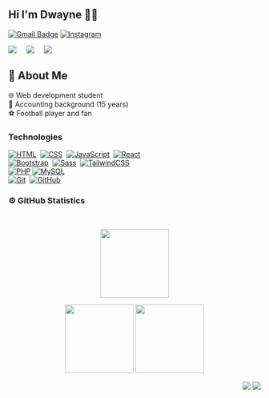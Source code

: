 ## Hi I'm Dwayne 🙋‍♂️
[![Gmail Badge](https://img.shields.io/badge/-GMAIL-c14438?style=flat&logo=Gmail&logoColor=white&link=mailto:dwayneaquan@gmail.com)](mailto:dwayneaquan@gmail.com)
[![Instagram](https://img.shields.io/badge/Instagram-%23E4405F.svg?logo=Instagram&logoColor=white)](https://instagram.com/dwayneaquan/)
<p align="center">
  
  <a href="https://www.instagram.com/dwayneaquan/"><img src="https://img.shields.io/badge/instagram-%23dc2743.svg?&style=for-the-badge&logo=instagram&logoColor=white" /></a>&nbsp;&nbsp;&nbsp;&nbsp;
  <a href="https://www.linkedin.com/in/dwayneaquan/"><img src="https://img.shields.io/badge/linkedin-%230077B5.svg?&style=for-the-badge&logo=linkedin&logoColor=white" /></a>&nbsp;&nbsp;&nbsp;&nbsp;
  <a href="https://twitter.com/dwayneaquan"><img src="https://img.shields.io/badge/twitter-%231DA1F2.svg?&style=for-the-badge&logo=twitter&logoColor=white" /></a>&nbsp;&nbsp;&nbsp;&nbsp;
</p>

## 📌 About Me 
🌐 Web development student \
🧾 Accounting background (15 years) \
⚽ Football player and fan

### Technologies
[![HTML](https://img.shields.io/badge/HTML-%23E34F26.svg?logo=html5&logoColor=white)](#)&nbsp;
[![CSS](https://img.shields.io/badge/CSS-1572B6?logo=css3&logoColor=fff)](#)&nbsp; 
[![JavaScript](https://img.shields.io/badge/JavaScript-F7DF1E?logo=javascript&logoColor=000)](#)&nbsp;
[![React](https://img.shields.io/badge/React-%2320232a.svg?logo=react&logoColor=%2361DAFB)](#)&nbsp;\
[![Bootstrap](https://img.shields.io/badge/Bootstrap-7952B3?logo=bootstrap&logoColor=fff)](#)&nbsp;
[![Sass](https://img.shields.io/badge/Sass-C69?logo=sass&logoColor=fff)](#)&nbsp;
[![TailwindCSS](https://img.shields.io/badge/Tailwind%20CSS-%2338B2AC.svg?logo=tailwind-css&logoColor=white)](#)\
[![PHP](https://img.shields.io/badge/php-%23777BB4.svg?&logo=php&logoColor=white)](#)
[![MySQL](https://img.shields.io/badge/MySQL-4479A1?logo=mysql&logoColor=fff)](#)\
[![Git](https://img.shields.io/badge/Git-F05032?logo=git&logoColor=fff)](#)&nbsp;
[![GitHub](https://img.shields.io/badge/GitHub-%23121011.svg?logo=github&logoColor=white)](#)&nbsp;


### ⚙️ GitHub Statistics
<br/>
<p align="center">
    <img height="137px" src="https://github-readme-streak-stats.herokuapp.com/?user=daquantt&hide_border=true&theme=nightowl" />
</p>
<p align="center">
    <img height="137px" src="https://github-readme-stats.vercel.app/api?username=daquantt&hide_title=true&hide_border=true&show_icons=true&include_all_commits=true&count_private=true&line_height=21&theme=nightowl" /> <img height="137px" src="https://github-readme-stats.vercel.app/api/top-langs/?username=daquantt&hide=html&hide_title=true&hide_border=true&layout=compact&langs_count=8&theme=nightowl" />
</p>

<p align="right">
<img src="https://komarev.com/ghpvc/?username=daquantt&style=plastic&label=Views"><img>
<img src="https://badges.pufler.dev/visits/daquantt/daquantt?color=black&logo=github" />
</p>


<!--
**daquantt/daquantt** is a ✨ _special_ ✨ repository because its `README.md` (this file) appears on your GitHub profile.

Here are some ideas to get you started:

- 🔭 I’m currently working on ...
- 🌱 I’m currently learning ...
- 👯 I’m looking to collaborate on ...
- 🤔 I’m looking for help with ...
- 💬 Ask me about ...
- 📫 How to reach me: ...
- 😄 Pronouns: ...
- ⚡ Fun fact: ...
-->
